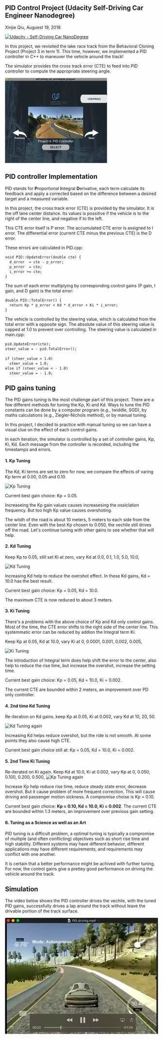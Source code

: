## PID Control Project (Udacity Self-Driving Car Engineer Nanodegree)

Xinjie Qiu, Auguest 19, 2018

[![Udacity - Self-Driving Car NanoDegree](https://s3.amazonaws.com/udacity-sdc/github/shield-carnd.svg)](http://www.udacity.com/drive)


In this project, we revisited the lake race track from the Behavioral Cloning Project (Project 3 in term 1). This time, however, we implemented a PID controller in C++ to maneuver the vehicle around the track!

The simulator provides the cross track error (CTE) to feed into PID controller to compute the appropriate steering angle.

![Car Animation][image1] 


[//]: # (Image References)
[image1]: ./PID_driving.gif "Car PID Driving Animation"
[image2]: ./build/PID_tuning_Kp.png "Tuning Kp"
[image3]: ./build/PID_tuning_Kd.png "Tuning Kd"
[image4]: ./build/PID_tuning_Ki.png "Tuning Ki"
[image5]: ./build/PID_tuning_Kd_2.png "Tuning Kd again"
[image6]: ./build/PID_tuning_Kp_2.png "Tuning Kp again"


PID controller Implementation
---
PID stands for **P**roportional **I**ntegral **D**erivative, each term calculate its feedback and apply a corrected based on the difference between a desired target and a measured variable.

In this project, the cross track error (CTE) is provided by the simulator. It is the off lane center distance. Its values is possitive if the vehicle is to the right of the center line, and negative if to the left.

This CTE error itself is P error. The accumulated CTE error is assigned to I error. The differential error (current CTE minus the previous CTE) is the D error. 

These errors are calculated in PID.cpp:
```
void PID::UpdateError(double cte) {
  d_error  = cte - p_error;
  p_error  = cte;
  i_error += cte;
}
```

The sum of each error multiplying by corresponding control gains (P gain, I gain, and D gain) is the total error:
```
double PID::TotalError() {
  return Kp * p_error + Kd * d_error + Ki * i_error;
}
```

The vehicle is controlled by the steering value, which is calculated from the total error with a opposite sign. The absolute value of this steering value is capped at 1.0 to prevent over controlling. 
The steering value is calculated in main.cpp: 
```
pid.UpdateError(cte);
steer_value = - pid.TotalError();

if (steer_value > 1.0)
  steer_value = 1.0;
else if (steer_value < - 1.0)
  steer_value = - 1.0;
```

PID gains tuning
---
The PID gains tuning is the most challenge part of this project. There are a few different methods for tuning the Kp, Ki and Kd.  Ways to tune the PID constants can be done by a computer program (e.g., twiddle, SGD), by maths calculations (e.g., Ziegler-Nichols method), or by manual tuning.

In this project, I decided to practice with manual tuning so we can have a visual clue on the effect of each control gains.

In each iteration, the simulator is controlled by a set of controller gains, Kp, Ki, Kd. Each message from the controller is recorded, including the timestamps and errors. 

#### 1. Kp Tuning
The Kd, Ki terms are set to zero for now, we compare the effects of varing Kp term at 0.00, 0.05 and 0.10.

![Kp Tuning][image2]

Current best gain choice: Kp = 0.05.

Increaseing the Kp gain values causes increasesing the ossiclation frequency. But too high Kp value causes overshoting. 

The witdh of the road is about 10 meters, 5 meters to each side from the center line. Even with the best Kp chosen to 0.050, the vechile still drives off the road. Let's continue tuning with other gains to see whether that will help.

#### 2. Kd Tuning
Keep Kp to 0.05, still set Ki at zero, vary Kd at 0.0, 0.1, 1.0, 5.0, 10.0,

![Kd Tuning][image3] 

Increasing Kd help to reduce the overshot effect. In these Kd gains, Kd = 10.0 has the best result. 

Current best gain choice: Kp = 0.05, Kd = 10.0.

The maximum CTE is now reduced to about 3 meters.


#### 3. Ki Tuning
There's a problems with the above choice of Kp and Kd only control gains. Most of the time, the CTE error shifts to the right side of the center line. This systemmatic error can be reduced by addion the Integral term Ki. 

Keep Kp at 0.05, Kd at 10.0, vary Ki at 0, 0.0001, 0.001, 0.002, 0.005,

![Ki Tuning][image4] 

The introduction of Integral term does help shift the error to the center, also help to reduce the rise time, but increase the overshot, increase the setting time.

Current best gain choice: Kp = 0.05, Kd = 10.0, Ki = 0.002.

The current CTE are bounded within 2 meters, an improvement over PD only controller.

#### 4. 2nd time Kd Tuning 
Re-iteration on Kd gains. keep Kp at 0.05, Ki at 0.002, vary Kd at 10, 20, 50.

![Kd Tuning again][image5] 

Increasing Kd helps reduce overshot, but the ride is not smooth. At some points they also cause high CTE.

Current best gain choice still at: Kp = 0.05, Kd = 10.0, Ki = 0.002.

#### 5. 2nd Time Ki Tuning
Re-iterated on Ki again. Keep Kd at 10.0, Ki at 0.002, vary Kp at 0, 0.050, 0.100, 0.200, 0.500,
![Kp Tuning again][image6] 

Increase Kp help reduce rise time, reduce steady state error, decrease overshot. But it cause problem of more frequent correction. This will cause driving and passenger motion sickness. A compromise choise is Kp = 0.10. 

Current best gain choice: **Kp = 0.10, Kd = 10.0, Ki = 0.002**.
The current CTE are bounded within 1.3 meters, an improvement over previous gain setting.

#### 6. Tuning as a Science as well as an Art

PID tuning is a difficult problem, a optimal tuning is typically a compromise of multiple (and often conflicting) objectives such as short rise time and high stability. Different systems may have different behavior, different applications may have different requirements, and requirements may conflict with one another.

It is certain that a better performance might be achived with further tuning. For now, the control gains give a prettey good performance on driving the vehicle around the track.

Simulation
---

The video below shows the PID controller drives the vechile, with the tuned PID gains, successfully drives a lap around the track without leave the drivable portion of the track surface.

[![PID Driving](./PID_thumbnail.png)](PID_driving.mp4 "Video Title")
